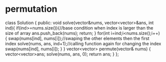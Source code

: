 # permutation

class Solution {
public:
    void solve(vector<int>&nums, vector<vector<int>>&ans, int ind){
        if(ind>=nums.size()){//base condition when index is larger than the size of array
            ans.push_back(nums);
            return;
        }
        for(int i=ind;i<nums.size();i++){
            swap(nums[ind], nums[i]);//swaping the other elements then the first index
            solve(nums, ans, ind+1);//calling function again for changing the index
            swap(nums[ind], nums[i]);
        }
    }
    vector<vector<int>> permute(vector<int>& nums) {
        vector<vector<int>>ans;
        solve(nums, ans, 0);
        return ans;
    }
};
